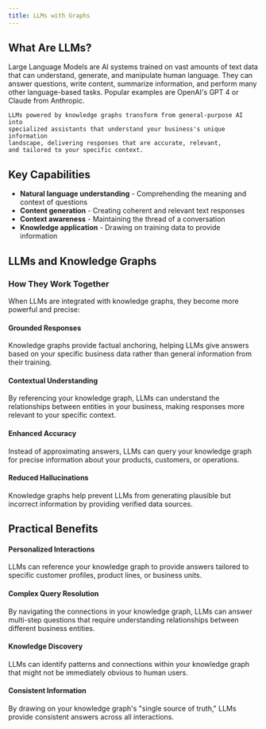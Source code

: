 ```yaml
---
title: LLMs with Graphs
---
```


## What Are LLMs?

Large Language Models are AI systems trained on vast amounts of text data that can understand, generate, and manipulate human language. They can answer questions, write content, summarize information, and perform many other language-based tasks. Popular examples are OpenAI's GPT 4 or Claude from Anthropic.

```console
LLMs powered by knowledge graphs transform from general-purpose AI into
specialized assistants that understand your business's unique information
landscape, delivering responses that are accurate, relevant,
and tailored to your specific context.
```

## Key Capabilities

- **Natural language understanding** - Comprehending the meaning and context of questions
- **Content generation** - Creating coherent and relevant text responses
- **Context awareness** - Maintaining the thread of a conversation
- **Knowledge application** - Drawing on training data to provide information

## LLMs and Knowledge Graphs

### How They Work Together

When LLMs are integrated with knowledge graphs, they become more powerful and precise:

#### Grounded Responses

Knowledge graphs provide factual anchoring, helping LLMs give answers based on your specific business data rather than general information from their training.

#### Contextual Understanding

By referencing your knowledge graph, LLMs can understand the relationships between entities in your business, making responses more relevant to your specific context.

#### Enhanced Accuracy

Instead of approximating answers, LLMs can query your knowledge graph for precise information about your products, customers, or operations.

#### Reduced Hallucinations

Knowledge graphs help prevent LLMs from generating plausible but incorrect information by providing verified data sources.

## Practical Benefits

#### Personalized Interactions

LLMs can reference your knowledge graph to provide answers tailored to specific customer profiles, product lines, or business units.

#### Complex Query Resolution

By navigating the connections in your knowledge graph, LLMs can answer multi-step questions that require understanding relationships between different business entities.

#### Knowledge Discovery

LLMs can identify patterns and connections within your knowledge graph that might not be immediately obvious to human users.

#### Consistent Information

By drawing on your knowledge graph's "single source of truth," LLMs provide consistent answers across all interactions.
